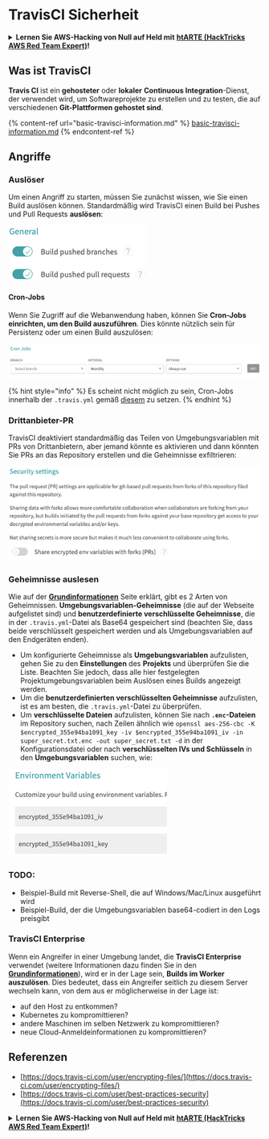 # TravisCI Sicherheit

<details>

<summary><strong>Lernen Sie AWS-Hacking von Null auf Held mit</strong> <a href="https://training.hacktricks.xyz/courses/arte"><strong>htARTE (HackTricks AWS Red Team Expert)</strong></a><strong>!</strong></summary>

Andere Möglichkeiten, HackTricks zu unterstützen:

* Wenn Sie Ihr **Unternehmen in HackTricks beworben sehen möchten** oder **HackTricks als PDF herunterladen möchten**, überprüfen Sie die [**ABONNEMENTPLÄNE**](https://github.com/sponsors/carlospolop)!
* Holen Sie sich das [**offizielle PEASS & HackTricks-Merchandise**](https://peass.creator-spring.com)
* Entdecken Sie [**The PEASS Family**](https://opensea.io/collection/the-peass-family), unsere Sammlung exklusiver [**NFTs**](https://opensea.io/collection/the-peass-family)
* **Treten Sie der** 💬 [**Discord-Gruppe**](https://discord.gg/hRep4RUj7f) oder der [**Telegram-Gruppe**](https://t.me/peass) bei oder **folgen** Sie uns auf **Twitter** 🐦 [**@hacktricks\_live**](https://twitter.com/hacktricks\_live)**.**
* **Teilen Sie Ihre Hacking-Tricks, indem Sie PRs an die** [**HackTricks**](https://github.com/carlospolop/hacktricks) und [**HackTricks Cloud**](https://github.com/carlospolop/hacktricks-cloud) GitHub-Repositories einreichen.

</details>

## Was ist TravisCI

**Travis CI** ist ein **gehosteter** oder **lokaler** **Continuous Integration**-Dienst, der verwendet wird, um Softwareprojekte zu erstellen und zu testen, die auf verschiedenen **Git-Plattformen gehostet sind**.

{% content-ref url="basic-travisci-information.md" %}
[basic-travisci-information.md](basic-travisci-information.md)
{% endcontent-ref %}

## Angriffe

### Auslöser

Um einen Angriff zu starten, müssen Sie zunächst wissen, wie Sie einen Build auslösen können. Standardmäßig wird TravisCI einen Build bei Pushes und Pull Requests **auslösen**:

![](<../../.gitbook/assets/image (19) (1).png>)

#### Cron-Jobs

Wenn Sie Zugriff auf die Webanwendung haben, können Sie **Cron-Jobs einrichten, um den Build auszuführen**. Dies könnte nützlich sein für Persistenz oder um einen Build auszulösen:

![](<../../.gitbook/assets/image (42).png>)

{% hint style="info" %}
Es scheint nicht möglich zu sein, Cron-Jobs innerhalb der `.travis.yml` gemäß [diesem](https://github.com/travis-ci/travis-ci/issues/9162) zu setzen.
{% endhint %}

### Drittanbieter-PR

TravisCI deaktiviert standardmäßig das Teilen von Umgebungsvariablen mit PRs von Drittanbietern, aber jemand könnte es aktivieren und dann könnten Sie PRs an das Repository erstellen und die Geheimnisse exfiltrieren:

![](<../../.gitbook/assets/image (1) (1) (1) (1) (1) (1) (1) (1) (1) (1) (1) (1) (1) (1) (1) (1) (1) (1) (1) (1) (1) (1) (1) (1).png>)

### Geheimnisse auslesen

Wie auf der [**Grundinformationen**](basic-travisci-information.md) Seite erklärt, gibt es 2 Arten von Geheimnissen. **Umgebungsvariablen-Geheimnisse** (die auf der Webseite aufgelistet sind) und **benutzerdefinierte verschlüsselte Geheimnisse**, die in der `.travis.yml`-Datei als Base64 gespeichert sind (beachten Sie, dass beide verschlüsselt gespeichert werden und als Umgebungsvariablen auf den Endgeräten enden).

* Um konfigurierte Geheimnisse als **Umgebungsvariablen** aufzulisten, gehen Sie zu den **Einstellungen** des **Projekts** und überprüfen Sie die Liste. Beachten Sie jedoch, dass alle hier festgelegten Projektumgebungsvariablen beim Auslösen eines Builds angezeigt werden.
* Um die **benutzerdefinierten verschlüsselten Geheimnisse** aufzulisten, ist es am besten, die `.travis.yml`-Datei zu überprüfen.
* Um **verschlüsselte Dateien** aufzulisten, können Sie nach **`.enc`-Dateien** im Repository suchen, nach Zeilen ähnlich wie `openssl aes-256-cbc -K $encrypted_355e94ba1091_key -iv $encrypted_355e94ba1091_iv -in super_secret.txt.enc -out super_secret.txt -d` in der Konfigurationsdatei oder nach **verschlüsselten IVs und Schlüsseln** in den **Umgebungsvariablen** suchen, wie:

![](<../../.gitbook/assets/image (71).png>)

### TODO:

* Beispiel-Build mit Reverse-Shell, die auf Windows/Mac/Linux ausgeführt wird
* Beispiel-Build, der die Umgebungsvariablen base64-codiert in den Logs preisgibt

### TravisCI Enterprise

Wenn ein Angreifer in einer Umgebung landet, die **TravisCI Enterprise** verwendet (weitere Informationen dazu finden Sie in den [**Grundinformationen**](basic-travisci-information.md#travisci-enterprise)), wird er in der Lage sein, **Builds im Worker auszulösen**. Dies bedeutet, dass ein Angreifer seitlich zu diesem Server wechseln kann, von dem aus er möglicherweise in der Lage ist:

* auf den Host zu entkommen?
* Kubernetes zu kompromittieren?
* andere Maschinen im selben Netzwerk zu kompromittieren?
* neue Cloud-Anmeldeinformationen zu kompromittieren?

## Referenzen

* [https://docs.travis-ci.com/user/encrypting-files/](https://docs.travis-ci.com/user/encrypting-files/)
* [https://docs.travis-ci.com/user/best-practices-security](https://docs.travis-ci.com/user/best-practices-security)

<details>

<summary><strong>Lernen Sie AWS-Hacking von Null auf Held mit</strong> <a href="https://training.hacktricks.xyz/courses/arte"><strong>htARTE (HackTricks AWS Red Team Expert)</strong></a><strong>!</strong></summary>

Andere Möglichkeiten, HackTricks zu unterstützen:

* Wenn Sie Ihr **Unternehmen in HackTricks beworben sehen möchten** oder **HackTricks als PDF herunterladen möchten**, überprüfen Sie die [**ABONNEMENTPLÄNE**](https://github.com/sponsors/carlospolop)!
* Holen Sie sich das [**offizielle PEASS & HackTricks-Merchandise**](https://peass.creator-spring.com)
* Entdecken Sie [**The PEASS Family**](https://opensea.io/collection/the-peass-family), unsere Sammlung exklusiver [**NFTs**](https://opensea.io/collection/the-peass-family)
* **Treten Sie der** 💬 [**Discord-Gruppe**](https://discord.gg/hRep4RUj7f) oder der [**Telegram-Gruppe**](https://t.me/peass) bei oder **folgen** Sie uns auf **Twitter** 🐦 [**@hacktricks\_live**](https://twitter.com/hacktricks\_live)**.**
* **Teilen Sie Ihre Hacking-Tricks, indem Sie PRs an die** [**HackTricks**](https://github.com/carlospolop/hacktricks) und [**HackTricks Cloud**](https://github.com/carlospolop/hacktricks-cloud) GitHub-Repositories einreichen.

</details>
